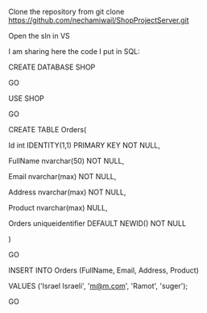 Clone the repository from git clone https://github.com/nechamiwail/ShopProjectServer.git

Open the sln in VS

I am sharing here the code I put in SQL:


CREATE DATABASE SHOP

GO

USE SHOP

GO


CREATE TABLE Orders(

 Id int IDENTITY(1,1) PRIMARY KEY NOT NULL,
 
 FullName nvarchar(50) NOT NULL,
 
 Email nvarchar(max) NOT NULL,
 
 Address nvarchar(max) NOT NULL,
 
 Product nvarchar(max) NULL,

 Orders uniqueidentifier DEFAULT NEWID() NOT NULL

)

GO


INSERT INTO Orders (FullName, Email, Address, Product)

VALUES ('Israel Israeli', 'm@m.com', 'Ramot', 'suger');

GO
